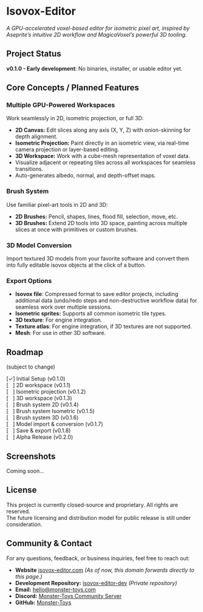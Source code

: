 # Isovox-Editor

*A GPU-accelerated voxel-based editor for isometric pixel art, inspired by Aseprite’s intuitive 2D workflow and MagicaVoxel’s powerful 3D tooling.*

## Project Status

**v0.1.0 - Early development**: No binaries, installer, or usable editor yet.

## Core Concepts / Planned Features

### Multiple GPU-Powered Workspaces

Work seamlessly in 2D, isometric projection, or full 3D:
- **2D Canvas:** Edit slices along any axis (X, Y, Z) with onion-skinning for depth alignment.
- **Isometric Projection:** Paint directly in an isometric view, via real-time camera projection or layer-based editing.
- **3D Workspace:** Work with a cube-mesh representation of voxel data.
- Visualize adjacent or repeating tiles across all workspaces for seamless transitions.
- Auto-generates albedo, normal, and depth-offset maps.

### Brush System

Use familiar pixel-art tools in 2D and 3D:
- **2D Brushes:** Pencil, shapes, lines, flood fill, selection, move, etc.
- **3D Brushes:** Extend 2D tools into 3D space, painting across multiple slices at once with primitives or custom brushes.

### 3D Model Conversion

Import textured 3D models from your favorite software and convert them into fully editable isovox objects at the click of a button.

### Export Options

- **Isovox file**: Compressed format to save editor projects, including additional data (undo/redo steps and non-destructive workflow data) for seamless work over multiple sessions.
- **Isometric sprites:** Supports all common isometric tile types.
- **3D texture**: For engine integration.
- **Texture atlas**: For engine integration, if 3D textures are not supported.
- **Mesh**: For use in other 3D software.

## Roadmap 
(subject to change)

[✓] Initial Setup (v0.1.0)  
[&nbsp;&nbsp;&nbsp;] 2D workspace (v0.1.1)  
[&nbsp;&nbsp;&nbsp;] Isometric projection (v0.1.2)  
[&nbsp;&nbsp;&nbsp;] 3D workspace (v0.1.3)  
[&nbsp;&nbsp;&nbsp;] Brush system 2D (v0.1.4)  
[&nbsp;&nbsp;&nbsp;] Brush system Isometric (v0.1.5)  
[&nbsp;&nbsp;&nbsp;] Brush system 3D (v0.1.6)  
[&nbsp;&nbsp;&nbsp;] Model import & conversion (v0.1.7)  
[&nbsp;&nbsp;&nbsp;] Save & export (v0.1.8)  
[&nbsp;&nbsp;&nbsp;] Alpha Release (v0.2.0)

## Screenshots

Coming soon...

## License

This project is currently closed-source and proprietary. All rights are reserved.  
The future licensing and distribution model for public release is still under consideration.

## Community & Contact

For any questions, feedback, or business inquiries, feel free to reach out:

- **Website** [isovox-editor.com](https://www.isovox-editor.com) *(As of now, this domain forwards directly to this page.)*
- **Development Repository:** [isovox-editor-dev](https://github.com/Monster-Toys/isovox-editor-dev) *(Private repository)*
- **Email:**    [hello@monster-toys.com](mailto:hello@monster-toys.com)
- **Discord:** [Monster-Toys Community Server](https://discord.gg/UmJzynyRsp)
- **GitHub:** [Monster-Toys](https://github.com/Monster-Toys)
